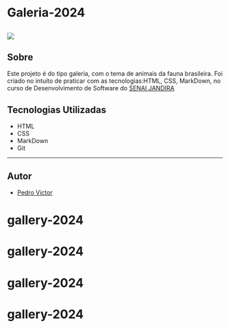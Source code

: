 # Galeria-2024 
![](./img/preview.png)
--- 
## Sobre 
Este projeto é do tipo galeria, com o tema de animais da fauna brasileira. Foi criado no intuito de praticar com as tecnologias:HTML, CSS, MarkDown, no curso de Desenvolvimento de Software do [SENAI JANDIRA](https://sp.senai.br/unidade/jandira/)

## Tecnologias Utilizadas 
- HTML 
- CSS
- MarkDown
- Git
--- 
## Autor 
- [Pedro Victor](https://www.linkedin.com/in/pedro-rodrigues-41169031b/)

# gallery-2024
# gallery-2024
# gallery-2024
# gallery-2024
